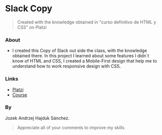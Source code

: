 # Slack Copy

> Created with the knowledge obtained in "curso definitivo de HTML y CSS" on Platzi

### About

- I created this Copy of Slack out side the class, with the knowledge obtained there. In this project I learned about some features I didn´t know of HTML and CSS, I created a Mobile-First design that help me to understand how to work responsive design with CSS.

### Links

* [Platzi](https://platzi.com/)
* [Course](https://platzi.com/clases/html-css/)

### By

Jozek Andrzej Hajduk Sánchez.
> Appreciate all of your comments to improve my skills
